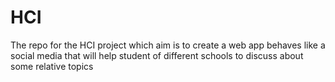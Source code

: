 # HCI
The repo for the HCI project which aim is to create a web app behaves like a social media that will help student of different schools to discuss about some relative topics
